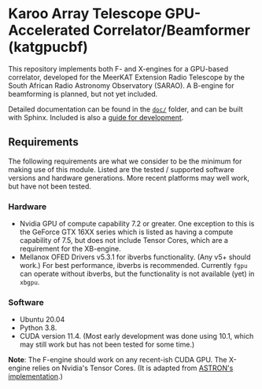 # Karoo Array Telescope GPU-Accelerated Correlator/Beamformer (katgpucbf)

This repository implements both F- and X-engines for a GPU-based correlator,
developed for the MeerKAT Extension Radio Telescope by the South African Radio
Astronomy Observatory (SARAO). A B-engine for beamforming is planned, but not
yet included.

Detailed documentation can be found in the [`doc/`](doc/) folder, and can be
built with Sphinx. Included is also a [guide for development](doc/dev-guide.rst).

## Requirements
The following requirements are what we consider to be the minimum for making use
of this module. Listed are the tested / supported software versions and hardware
generations. More recent platforms may well work, but have not been tested.

### Hardware
* Nvidia GPU of compute capability 7.2 or greater. One exception to this is the
  GeForce GTX 16XX series which is listed as having a compute capability of 7.5,
  but does not include Tensor Cores, which are a requirement for the XB-engine.
* Mellanox OFED Drivers v5.3.1 for ibverbs functionality. (Any v5+ should work.)
  For best performance, ibverbs is recommended. Currently `fgpu` can operate
  without ibverbs, but the functionality is not available (yet) in `xbgpu`.

### Software
* Ubuntu 20.04
* Python 3.8.
* CUDA version 11.4. (Most early development was done using 10.1, which may
  still work but has not been tested for some time.)

**Note**: The F-engine should work on any recent-ish CUDA GPU. The X-engine
relies on Nvidia's Tensor Cores. (It is adapted from
[ASTRON's implementation](https://git.astron.nl/RD/tensor-core-correlator).)
